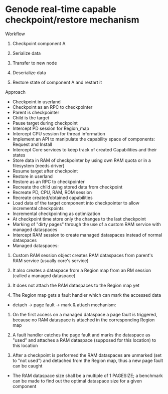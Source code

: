 # Genode real-time capable checkpoint/restore mechanism

Workflow

1. Checkpoint component A

2. Serialize data

3. Transfer to new node

4. Deserialize data

5. Restore state of component A and restart it


Approach
* Checkpoint in userland
 * Checkpoint as an RPC to checkpointer
 * Parent is checkpointer
 * Child is the target
 * Pause target during checkpoint
 * Intercept PD session for Region_map
 * Intercept CPU session for thread information
 * Implement an API to manipulate the capability space of components: Request and Install
 * Intercept Core services to keep track of created Capabilities and their states
 * Store data in RAM of checkpointer by using own RAM quota or in a filesystem (needs driver)
 * Resume target after checkpoint
* Restore in userland
 * Restore as an RPC to checkpointer
 * Recreate the child using stored data from checkpoint
 * Recreate PD, CPU, RAM, ROM session
 * Recreate created/obtained capabilities
 * Load data of the target component into checkpointer to allow incremental checkpoints
* Incremental checkpointing as optimization
 * At checkpoint time store only the changes to the last checkpoint
 * Marking of "dirty pages" through the use of a custom RAM service with managed dataspaces
 * Intercept RAM session to create managed dataspaces instead of normal dataspaces
 * Managed dataspaces: 

1. Custom RAM session object creates RAM dataspaces from parent's RAM service (usually core's service)

2. It also creates a dataspace from a Region map from an RM session (called a managed dataspace)

3. It does not attach the RAM dataspaces to the Region map yet

4. The Region map gets a fault handler which can mark the accessed data


 * detach -> page fault -> mark & attach mechanism:


1. On the first access on a managed dataspace a page fault is triggered, because no RAM dataspace is attached in the corresponding Region map

2. A fault handler catches the page fault and marks the dataspace as "used" and attaches a RAM dataspace (supposed for this location) to this location

3. After a checkpoint is performed the RAM dataspaces are unmarked (set to "not used") and detached from the Region map, thus a new page fault can be caught

 * The RAM dataspace size shall be a multiple of 1 PAGESIZE; a benchmark can be made to find out the optimal dataspace size for a given component
